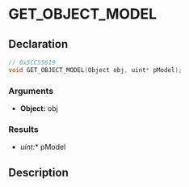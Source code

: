 # GET_OBJECT_MODEL

## Declaration
```cpp
// 0x5CC55619
void GET_OBJECT_MODEL(Object obj, uint* pModel);
```

### Arguments
- **Object:** obj

### Results
- **uint*:** pModel

## Description
